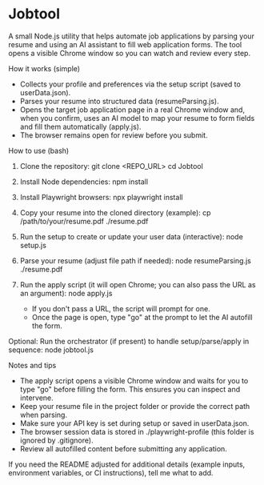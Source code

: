 # Jobtool

A small Node.js utility that helps automate job applications by parsing your resume and using an AI assistant to fill web application forms. The tool opens a visible Chrome window so you can watch and review every step.

How it works (simple)
- Collects your profile and preferences via the setup script (saved to userData.json).
- Parses your resume into structured data (resumeParsing.js).
- Opens the target job application page in a real Chrome window and, when you confirm, uses an AI model to map your resume to form fields and fill them automatically (apply.js).
- The browser remains open for review before you submit.

How to use 
(bash)
1. Clone the repository:
   git clone <REPO_URL>
   cd Jobtool

2. Install Node dependencies:
   npm install

3. Install Playwright browsers:
   npx playwright install

4. Copy your resume into the cloned directory (example):
   cp /path/to/your/resume.pdf ./resume.pdf

5. Run the setup to create or update your user data (interactive):
   node setup.js

6. Parse your resume (adjust file path if needed):
   node resumeParsing.js ./resume.pdf

7. Run the apply script (it will open Chrome; you can also pass the URL as an argument):
   node apply.js
   - If you don't pass a URL, the script will prompt for one.
   - Once the page is open, type "go" at the prompt to let the AI autofill the form.

Optional: Run the orchestrator (if present) to handle setup/parse/apply in sequence:
   node jobtool.js

Notes and tips
- The apply script opens a visible Chrome window and waits for you to type "go" before filling the form. This ensures you can inspect and intervene.
- Keep your resume file in the project folder or provide the correct path when parsing.
- Make sure your API key is set during setup or saved in userData.json.
- The browser session data is stored in ./playwright-profile (this folder is ignored by .gitignore).
- Review all autofilled content before submitting any application.

If you need the README adjusted for additional details (example inputs, environment variables, or CI instructions), tell me what to add.